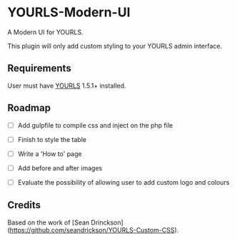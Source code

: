 # YOURLS-Modern-UI
A Modern UI for YOURLS.

This plugin will only add custom styling to your YOURLS admin interface.

Requirements
------------
User must have [YOURLS](http://yourls.org/#Install) 1.5.1+ installed.


Roadmap
------------
- [ ] Add gulpfile to compile css and inject on the php file
- [ ] Finish to style the table
- [ ] Write a 'How to' page
- [ ] Add before and after images
- [ ] Evaluate the possibility of allowing user to add custom logo and colours


Credits
------------
Based on the work of [Sean Drinckson] (https://github.com/seandrickson/YOURLS-Custom-CSS).
